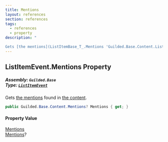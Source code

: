 ```yaml
---
title: Mentions
layout: references
section: references
tags:
  - references
  - property
description: "

Gets [the mentions](ListItemBase_T_.Mentions 'Guilded.Base.Content.ListItemBase<T>.Mentions') found in [the content](ListItemBase_T_.Message 'Guilded.Base.Content.ListItemBase<T>.Message')."
---
```


## ListItemEvent.Mentions Property
##### **Assembly:** `Guilded.Base`<br/>**Type:** [`ListItemEvent`](ListItemEvent 'Guilded.Base.Events.ListItemEvent')

Gets [the mentions](ListItemBase_T_.Mentions 'Guilded.Base.Content.ListItemBase<T>.Mentions') found in [the content](ListItemBase_T_.Message 'Guilded.Base.Content.ListItemBase<T>.Message').

```csharp
public Guilded.Base.Content.Mentions? Mentions { get; }
```

#### Property Value
[Mentions](Mentions 'Guilded.Base.Content.Mentions')  
[Mentions](ListItemBase_T_.Mentions 'Guilded.Base.Content.ListItemBase<T>.Mentions')?
